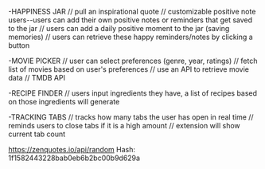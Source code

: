 -HAPPINESS JAR
// pull an inspirational quote
// customizable positive note users--users can add their own positive notes or reminders that get saved to the jar
// users can add a daily positive moment to the jar (saving memories)
// users can retrieve these happy reminders/notes by clicking a button

-MOVIE PICKER
// user can select preferences (genre, year, ratings)
// fetch list of movies based on user's preferences
// use an API to retrieve movie data
// TMDB API

-RECIPE FINDER
// users input ingredients they have, a list of recipes based on those ingredients will generate

-TRACKING TABS
// tracks how many tabs the user has open in real time
// reminds users to close tabs if it is a high amount
// extension will show current tab count

https://zenquotes.io/api/random
Hash: 1f1582443228bab0eb6b2bc00b9d629a
